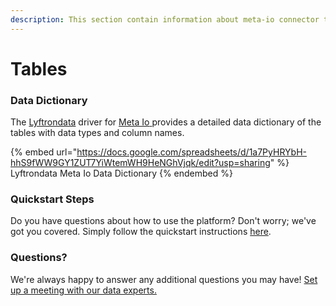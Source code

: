 ```yaml
---
description: This section contain information about meta-io connector tables information
---
```


# Tables

### Data Dictionary

The [Lyftrondata](https://www.lyftrondata.com/) driver for [Meta Io](https://www.lyftrondata.com/integration/meta-io/)[ ](https://www.lyftrondata.com/integration/meta-io/)provides a detailed data dictionary of the tables with data types and column names.

{% embed url="https://docs.google.com/spreadsheets/d/1a7PyHRYbH-hhS9fWW9GY1ZUT7YiWtemWH9HeNGhVjqk/edit?usp=sharing" %}
Lyftrondata Meta Io Data Dictionary
{% endembed %}

### Quickstart Steps

Do you have questions about how to use the platform? Don't worry; we've got you covered. Simply follow the quickstart instructions [here](../../../../quickstart-steps.md).

### Questions? <a href="#questions" id="questions"></a>

We're always happy to answer any additional questions you may have! [Set up a meeting with our data experts.](https://www.lyftrondata.com/book-a-meeting/)

